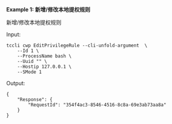 **Example 1: 新增/修改本地提权规则**

新增/修改本地提权规则

Input: 

```
tccli cwp EditPrivilegeRule --cli-unfold-argument  \
    --Id 1 \
    --ProcessName bash \
    --Uuid "" \
    --Hostip 127.0.0.1 \
    --SMode 1
```

Output: 
```
{
    "Response": {
        "RequestId": "354f4ac3-8546-4516-8c8a-69e3ab73aa8a"
    }
}
```

